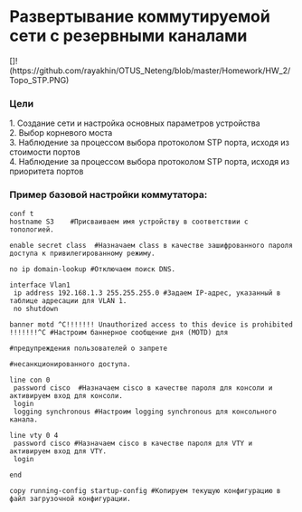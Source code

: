 
<h1>Развертывание коммутируемой сети с резервными каналами</h1>
[]!(https://github.com/rayakhin/OTUS_Neteng/blob/master/Homework/HW_2/Topo_STP.PNG)

<h3>Цели</h3>
 1. Создание сети и настройка основных параметров устройства</br>  
 2. Выбор корневого моста</br>  
 3. Наблюдение за процессом выбора протоколом STP порта, исходя из стоимости портов</br>
 4. Наблюдение за процессом выбора протоколом STP порта, исходя из приоритета портов</br>

### Пример  базовой настройки коммутатора: 

```
conf t
hostname S3    #Присваиваем имя устройству в соответствии с топологией.    

enable secret class  #Назначаем class в качестве зашифрованного пароля доступа к привилегированному режиму.

no ip domain-lookup #Отключаем поиск DNS.
         
interface Vlan1   
 ip address 192.168.1.3 255.255.255.0 #Задаем IP-адрес, указанный в таблице адресации для VLAN 1.
 no shutdown

banner motd ^C!!!!!!! Unauthorized access to this device is prohibited !!!!!!!^C #Настроим баннерное сообщение дня (MOTD) для
                                                                                 #предупреждения пользователей о запрете
                                                                                 #несанкционированного доступа.

line con 0            
 password cisco  #Назначаем cisco в качестве пароля для консоли и активируем вход для консоли.
 login
 logging synchronous #Настроим logging synchronous для консольного канала.

line vty 0 4  
 password cisco #Назначаем cisco в качестве пароля для VTY и активируем вход для VTY.
 login

end

copy running-config startup-config #Копируем текущую конфигурацию в файл загрузочной конфигурации.

```
